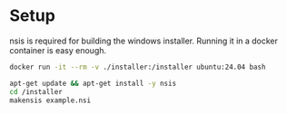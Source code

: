 # Setup
nsis is required for building the windows installer. Running it in a docker container is easy enough.

```bash
docker run -it --rm -v ./installer:/installer ubuntu:24.04 bash

apt-get update && apt-get install -y nsis
cd /installer
makensis example.nsi
```
